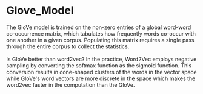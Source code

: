 # Glove_Model
The GloVe model is trained on the non-zero entries of a global word-word co-occurrence matrix, which tabulates how frequently words co-occur with one another in a given corpus.
Populating this matrix requires a single pass through the entire corpus to collect the statistics.
<br><br>
Is GloVe better than word2vec?
In the practice, Word2Vec employs negative sampling by converting the softmax function as the sigmoid function. This conversion results in cone-shaped clusters of the words in the vector space while GloVe's word vectors are more discrete in the space which makes the word2vec faster in the computation than the GloVe.
